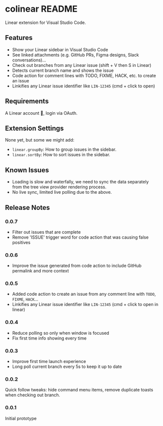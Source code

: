 # colinear README

Linear extension for Visual Studio Code.

## Features

- Show your Linear sidebar in Visual Studio Code
- See linked attachments (e.g. GitHub PRs, Figma designs, Slack conversations)...
- Check out branches from any Linear issue (shift + V then S in Linear)
- Detects current branch name and shows the issue
- Code action for comment lines with TODO, FIXME, HACK, etc. to create an issue
- Linkifies any Linear issue identifier like `LIN-12345` (cmd + click to open)

## Requirements

A Linear account 🫠, login via OAuth.

## Extension Settings

None yet, but some we might add:

- `linear.groupBy`: How to group issues in the sidebar.
- `linear.sortBy`: How to sort issues in the sidebar.

## Known Issues

- Loading is slow and waterfally, we need to sync the data separately from the tree view provider rendering process.
- No live sync, limited live polling due to the above.

## Release Notes

### 0.0.7

- Filter out issues that are complete
- Remove 'ISSUE' trigger word for code action that was causing false positives

### 0.0.6

- Improve the issue generated from code action to include GitHub permalink and more context

### 0.0.5

- Added code action to create an issue from any comment line with `TODO`, `FIXME`, `HACK`...
- Linkifies any Linear issue identifier like `LIN-12345` (cmd + click to open in linear)

### 0.0.4

- Reduce polling so only when window is focused
- Fix first time info showing every time

### 0.0.3

- Improve first time launch experience
- Long poll current branch every 5s to keep it up to date

### 0.0.2

Quick follow tweaks: hide command menu items, remove duplicate toasts when checking out branch.

### 0.0.1

Initial prototype
